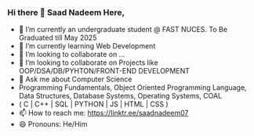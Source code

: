 ### Hi there 👋 Saad Nadeem Here,

- 🔭 I’m currently an undergraduate student @ FAST NUCES. To Be Graduated till May 2025
- 🌱 I’m currently learning Web Development
- 👯 I’m looking to collaborate on ...
- 🤔 I’m looking to collaborate on Projects like OOP/DSA/DB/PYHTON/FRONT-END DEVELOPMENT
- 💬 Ask me about Computer Science
- Programming Fundamentals, Object Oriented Programming Language, Data Structures, Database Systems, Operating Systems, COAL
- ( C | C++ | SQL | PYTHON | JS | HTML | CSS )
- 📫 How to reach me: https://linktr.ee/saadnadeem07
- 😄 Pronouns: He/Him

